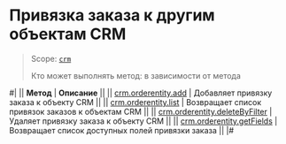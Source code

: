# Привязка заказа к другим объектам CRM

> Scope: [`crm`](../../../scopes/permissions.md)
>
> Кто может выполнять метод: в зависимости от метода

#|
|| **Метод** | **Описание** ||
|| [crm.orderentity.add](./crm-order-entity-add.md) | Добавляет привязку заказа к объекту CRM ||
|| [crm.orderentity.list](./crm-order-entity-list.md) | Возвращает список привязок заказов к объектам CRM ||
|| [crm.orderentity.deleteByFilter](./crm-order-entity-delete-by-filter.md) | Удаляет привязку заказа к объекту CRM ||
|| [crm.orderentity.getFields](./crm-order-entity-get-fields.md) | Возвращает список доступных полей привязки заказа ||
|#
